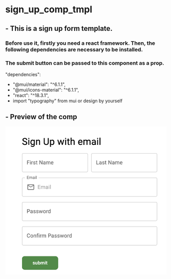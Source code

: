# sign_up_comp_tmpl

## - This is a sign up form template.

### Before use it, firstly you need a react framework. Then, the following dependencies are necessary to be installed.

### The submit button can be passed to this component as a prop.

"dependencies":

- "@mui/material": "^6.1.1",
- "@mui/icons-material": "^6.1.1",
- "react": "^18.3.1",
- import "typography" from mui or design by yourself

## - Preview of the comp

![alt text](image.png)

